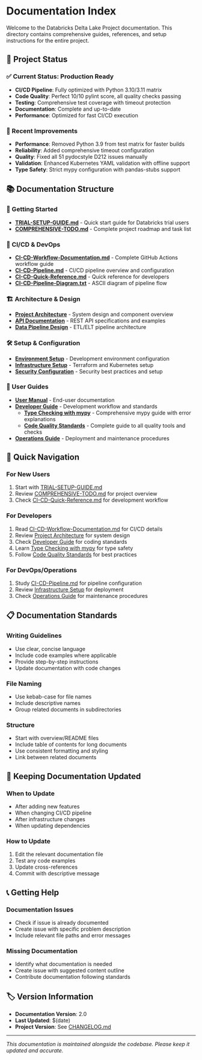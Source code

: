 # Documentation Index

Welcome to the Databricks Delta Lake Project documentation. This directory contains comprehensive guides, references, and setup instructions for the entire project.

## 🎯 Project Status

### ✅ Current Status: Production Ready
- **CI/CD Pipeline**: Fully optimized with Python 3.10/3.11 matrix
- **Code Quality**: Perfect 10/10 pylint score, all quality checks passing
- **Testing**: Comprehensive test coverage with timeout protection
- **Documentation**: Complete and up-to-date
- **Performance**: Optimized for fast CI/CD execution

### 🚀 Recent Improvements
- **Performance**: Removed Python 3.9 from test matrix for faster builds
- **Reliability**: Added comprehensive timeout configuration
- **Quality**: Fixed all 51 pydocstyle D212 issues manually
- **Validation**: Enhanced Kubernetes YAML validation with offline support
- **Type Safety**: Strict mypy configuration with pandas-stubs support

## 📚 Documentation Structure

### 🚀 Getting Started
- **[TRIAL-SETUP-GUIDE.md](./TRIAL-SETUP-GUIDE.md)** - Quick start guide for Databricks trial users
- **[COMPREHENSIVE-TODO.md](./COMPREHENSIVE-TODO.md)** - Complete project roadmap and task list

### 🔄 CI/CD & DevOps
- **[CI-CD-Workflow-Documentation.md](./CI-CD-Workflow-Documentation.md)** - Complete GitHub Actions workflow guide
- **[CI-CD-Pipeline.md](./CI-CD-Pipeline.md)** - CI/CD pipeline overview and configuration
- **[CI-CD-Quick-Reference.md](./CI-CD-Quick-Reference.md)** - Quick reference for developers
- **[CI-CD-Pipeline-Diagram.txt](./CI-CD-Pipeline-Diagram.txt)** - ASCII diagram of pipeline flow

### 🏗️ Architecture & Design
- **[Project Architecture](./architecture/)** - System design and component overview
- **[API Documentation](./api/)** - REST API specifications and examples
- **[Data Pipeline Design](./data-pipelines/)** - ETL/ELT pipeline architecture

### 🛠️ Setup & Configuration
- **[Environment Setup](./setup/)** - Development environment configuration
- **[Infrastructure Setup](./infrastructure/)** - Terraform and Kubernetes setup
- **[Security Configuration](./security/)** - Security best practices and setup

### 📖 User Guides
- **[User Manual](./user-guides/)** - End-user documentation
- **[Developer Guide](./developer-guides/)** - Development workflow and standards
  - **[Type Checking with mypy](./developer-guides/type-checking-with-mypy.md)** - Comprehensive mypy guide with error explanations
  - **[Code Quality Standards](./developer-guides/code-quality-standards.md)** - Complete guide to all quality tools and checks
- **[Operations Guide](./operations/)** - Deployment and maintenance procedures

## 🎯 Quick Navigation

### For New Users
1. Start with [TRIAL-SETUP-GUIDE.md](./TRIAL-SETUP-GUIDE.md)
2. Review [COMPREHENSIVE-TODO.md](./COMPREHENSIVE-TODO.md) for project overview
3. Check [CI-CD-Quick-Reference.md](./CI-CD-Quick-Reference.md) for development workflow

### For Developers
1. Read [CI-CD-Workflow-Documentation.md](./CI-CD-Workflow-Documentation.md) for CI/CD details
2. Review [Project Architecture](./architecture/) for system design
3. Check [Developer Guide](./developer-guides/) for coding standards
4. Learn [Type Checking with mypy](./developer-guides/type-checking-with-mypy.md) for type safety
5. Follow [Code Quality Standards](./developer-guides/code-quality-standards.md) for best practices

### For DevOps/Operations
1. Study [CI-CD-Pipeline.md](./CI-CD-Pipeline.md) for pipeline configuration
2. Review [Infrastructure Setup](./infrastructure/) for deployment
3. Check [Operations Guide](./operations/) for maintenance procedures

## 📋 Documentation Standards

### Writing Guidelines
- Use clear, concise language
- Include code examples where applicable
- Provide step-by-step instructions
- Update documentation with code changes

### File Naming
- Use kebab-case for file names
- Include descriptive names
- Group related documents in subdirectories

### Structure
- Start with overview/README files
- Include table of contents for long documents
- Use consistent formatting and styling
- Link between related documents

## 🔄 Keeping Documentation Updated

### When to Update
- After adding new features
- When changing CI/CD pipeline
- After infrastructure changes
- When updating dependencies

### How to Update
1. Edit the relevant documentation file
2. Test any code examples
3. Update cross-references
4. Commit with descriptive message

## 📞 Getting Help

### Documentation Issues
- Check if issue is already documented
- Create issue with specific problem description
- Include relevant file paths and error messages

### Missing Documentation
- Identify what documentation is needed
- Create issue with suggested content outline
- Contribute documentation following standards

## 🏷️ Version Information

- **Documentation Version**: 2.0
- **Last Updated**: $(date)
- **Project Version**: See [CHANGELOG.md](../CHANGELOG.md)

---

*This documentation is maintained alongside the codebase. Please keep it updated and accurate.*
